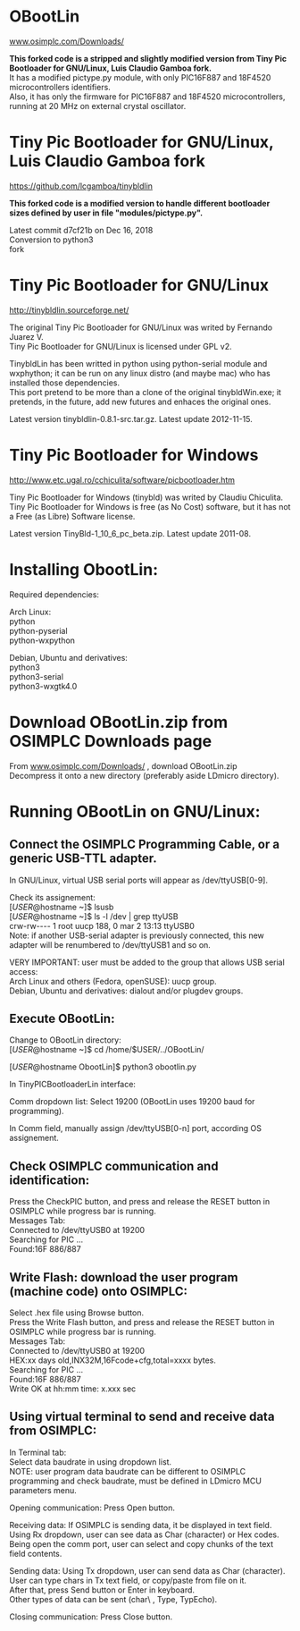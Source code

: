 # OBootLin  

www.osimplc.com/Downloads/  

**This forked code is a stripped and slightly modified version from Tiny Pic Bootloader for GNU/Linux, Luis Claudio Gamboa fork.**  
It has a modified pictype.py module, with only PIC16F887 and 18F4520 microcontrollers identifiers.  
Also, it has only the firmware for PIC16F887 and 18F4520 microcontrollers, running at 20 MHz on external crystal oscillator.  

# Tiny Pic Bootloader for GNU/Linux, Luis Claudio Gamboa fork  
https://github.com/lcgamboa/tinybldlin  

**This forked code is a modified version to handle different bootloader sizes defined by user in file "modules/pictype.py".**  

Latest commit d7cf21b on Dec 16, 2018  
Conversion to python3  
fork
# Tiny Pic Bootloader for GNU/Linux  
http://tinybldlin.sourceforge.net/  

The original Tiny Pic Bootloader for GNU/Linux was writed by Fernando Juarez V.  
Tiny Pic Bootloader for GNU/Linux is licensed under GPL v2.  

TinybldLin has been writted in python using python-serial module and wxphython; it can be run on any linux distro (and maybe mac) who has installed those dependencies.  
This port pretend to be more than a clone of the original tinybldWin.exe; it pretends, in the future, add new futures and enhaces the original ones.  

Latest version tinybldlin-0.8.1-src.tar.gz. Latest update 2012-11-15.  

# Tiny Pic Bootloader for Windows  
http://www.etc.ugal.ro/cchiculita/software/picbootloader.htm  

Tiny Pic Bootloader for Windows (tinybld) was writed by Claudiu Chiculita.  
Tiny Pic Bootloader for Windows is free (as No Cost) software, but it has not a Free (as Libre) Software license.  

Latest version TinyBld-1_10_6_pc_beta.zip. Latest update 2011-08.  

# Installing ObootLin:  

Required dependencies:  

Arch Linux:  
python  
python-pyserial  
python-wxpython  

Debian, Ubuntu and derivatives:  
python3  
python3-serial  
python3-wxgtk4.0  

# Download OBootLin.zip from OSIMPLC Downloads page  

From www.osimplc.com/Downloads/ , download OBootLin.zip  
Decompress it onto a new directory (preferably aside LDmicro directory).  

# Running OBootLin on GNU/Linux: 

## Connect the OSIMPLC Programming Cable, or a generic USB-TTL adapter.  
In GNU/Linux, virtual USB serial ports will appear as /dev/ttyUSB[0-9].  

Check its assignement:  
[$USER@$hostname ~]$ lsusb  
[$USER@$hostname ~]$ ls -l /dev | grep ttyUSB  
crw-rw----  1 root uucp    188,   0 mar  2 13:13 ttyUSB0  
Note: if another USB-serial adapter is previously connected, this new adapter will be renumbered to /dev/ttyUSB1 and so on.  

VERY IMPORTANT: user must be added to the group that allows USB serial access:  
Arch Linux and others (Fedora, openSUSE): uucp group.  
Debian, Ubuntu and derivatives: dialout and/or plugdev groups.  

## Execute OBootLin:  

Change to OBootLin directory:  
[$USER@$hostname ~]$ cd /home/$USER/../OBootLin/  

[$USER@$hostname ObootLin]$ python3 obootlin.py  

In TinyPICBootloaderLin interface:  

Comm dropdown list: Select 19200 (OBootLin uses 19200 baud for programming). 
 
In Comm field, manually assign /dev/ttyUSB[0-n] port, according OS assignement. 

## Check OSIMPLC communication and identification:  

Press the CheckPIC button, and press and release the RESET button in OSIMPLC while progress bar is running.  
Messages Tab:  
 Connected to /dev/ttyUSB0 at 19200  
 Searching for PIC ...  
 Found:16F 886/887  

## Write Flash: download the user program (machine code) onto OSIMPLC:  

Select .hex file using Browse button.  
Press the Write Flash button, and press and release the RESET button in OSIMPLC while progress bar is running.  
Messages Tab:   
 Connected to /dev/ttyUSB0 at 19200  
 HEX:xx days old,INX32M,16Fcode+cfg,total=xxxx bytes.  
 Searching for PIC ...  
 Found:16F 886/887  
 Write OK at hh:mm time: x.xxx sec  
 
## Using virtual terminal to send and receive data from OSIMPLC:  

In Terminal tab:  
Select data baudrate in using dropdown list.  
NOTE: user program data baudrate can be different to OSIMPLC programming and check baudrate, must be defined in LDmicro MCU parameters menu.  

Opening communication: Press Open button.

Receiving data:
If OSIMPLC is sending data, it be displayed in text field.  
Using Rx dropdown, user can see data as Char (character) or Hex codes.  
Being open the comm port, user can select and copy chunks of the text field contents.  

Sending data:
Using Tx dropdown, user can send data as Char (character).  
User can type chars in Tx text field, or copy/paste from file on it.  
After that, press Send button or Enter in keyboard.  
Other types of data can be sent (char\ , Type, TypEcho).

Closing communication: Press Close button.  








